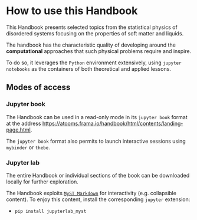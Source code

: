 # How to use this Handbook

This Handbook presents selected topics from the statistical physics of disordered systems focusing on the properties of soft matter and liquids.

The handbook has the characteristic quality of developing around the **computational** approaches that such physical problems require and inspire.

To do so, it leverages the `Python` environment extensively, using `jupyter notebooks` as the containers of both theoretical and applied lessons.

## Modes of access

### Jupyter book

The Handbook can be used in a read-only mode in  its `jupyter book` format at the address
https://atooms.frama.io/handbook/html/contents/landing-page.html.

The `jupyter book` format also permits to launch interactive sessions using `mybinder` or `thebe`.



### Jupyter lab

The entire Handbook or individual sections of the book can be downloaded locally for further exploration.

The Handbook exploits [`MyST Markdown`](https://jupyterbook.org/content/myst.html) for interactivity (e.g. collapsible content). To enjoy this content, install the corresponding `jupyter` extension:

-  `pip install jupyterlab_myst`


